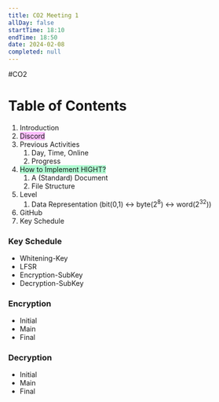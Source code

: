 ```yaml
---
title: CO2 Meeting 1
allDay: false
startTime: 18:10
endTime: 18:50
date: 2024-02-08
completed: null
---
```

#CO2

# Table of Contents

1) Introduction
2) <span style="background:#fdbfff">Discord</span>
3) Previous Activities
	1) Day, Time, Online
	2) Progress 
4) <span style="background:#affad1">How to Implement HIGHT?</span>
	1) A (Standard) Document
	2) File Structure
5) Level
	1) Data Representation (bit(0,1) <-> byte($2^8$) <-> word($2^{32}$))
6) GitHub
7) Key Schedule

### Key Schedule
- Whitening-Key
- LFSR
- Encryption-SubKey
- Decryption-SubKey

### Encryption
- Initial
- Main
- Final

### Decryption
- Initial
- Main
- Final